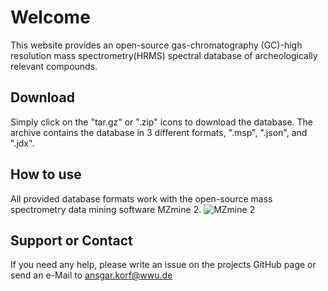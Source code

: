 # Welcome

This website provides an open-source gas-chromatography (GC)-high resolution mass spectrometry(HRMS) spectral database of archeologically relevant compounds.

## Download

Simply click on the "tar.gz" or ".zip" icons to download the database. The archive contains the database in 3 different  formats, ".msp", ".json", and ".jdx".

## How to use

All provided database formats work with the open-source mass spectrometry data mining software MZmine 2.
![MZmine 2](https://github.com/gc-hrms-spectra/gc-hrms-spectra.github.io/master/src/images/mzmine_logo.png)

## Support or Contact

If you need any help, please write an issue on the projects GitHub page or send an e-Mail to ansgar.korf@wwu.de
